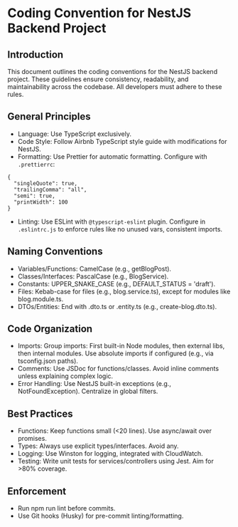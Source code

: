 # Coding Convention for NestJS Backend Project
## Introduction
This document outlines the coding conventions for the NestJS backend project. These guidelines ensure consistency, readability, and maintainability across the codebase. All developers must adhere to these rules.

## General Principles
- Language: Use TypeScript exclusively.
- Code Style: Follow Airbnb TypeScript style guide with modifications for NestJS.
- Formatting: Use Prettier for automatic formatting. Configure with ```.prettierrc```:

```
{
  "singleQuote": true,
  "trailingComma": "all",
  "semi": true,
  "printWidth": 100
}
```
- Linting: Use ESLint with ```@typescript-eslint``` plugin. Configure in ```.eslintrc.js``` to enforce rules like no unused vars, consistent imports.

## Naming Conventions
- Variables/Functions: CamelCase (e.g., getBlogPost).
- Classes/Interfaces: PascalCase (e.g., BlogService).
- Constants: UPPER_SNAKE_CASE (e.g., DEFAULT_STATUS = 'draft').
- Files: Kebab-case for files (e.g., blog.service.ts), except for modules like blog.module.ts.
- DTOs/Entities: End with .dto.ts or .entity.ts (e.g., create-blog.dto.ts).

## Code Organization
- Imports: Group imports: First built-in Node modules, then external libs, then internal modules. Use absolute imports if configured (e.g., via tsconfig.json paths).
- Comments: Use JSDoc for functions/classes. Avoid inline comments unless explaining complex logic.
- Error Handling: Use NestJS built-in exceptions (e.g., NotFoundException). Centralize in global filters.

## Best Practices
- Functions: Keep functions small (<20 lines). Use async/await over promises.
- Types: Always use explicit types/interfaces. Avoid any.
- Logging: Use Winston for logging, integrated with CloudWatch.
- Testing: Write unit tests for services/controllers using Jest. Aim for >80% coverage.

## Enforcement
- Run npm run lint before commits.
- Use Git hooks (Husky) for pre-commit linting/formatting.